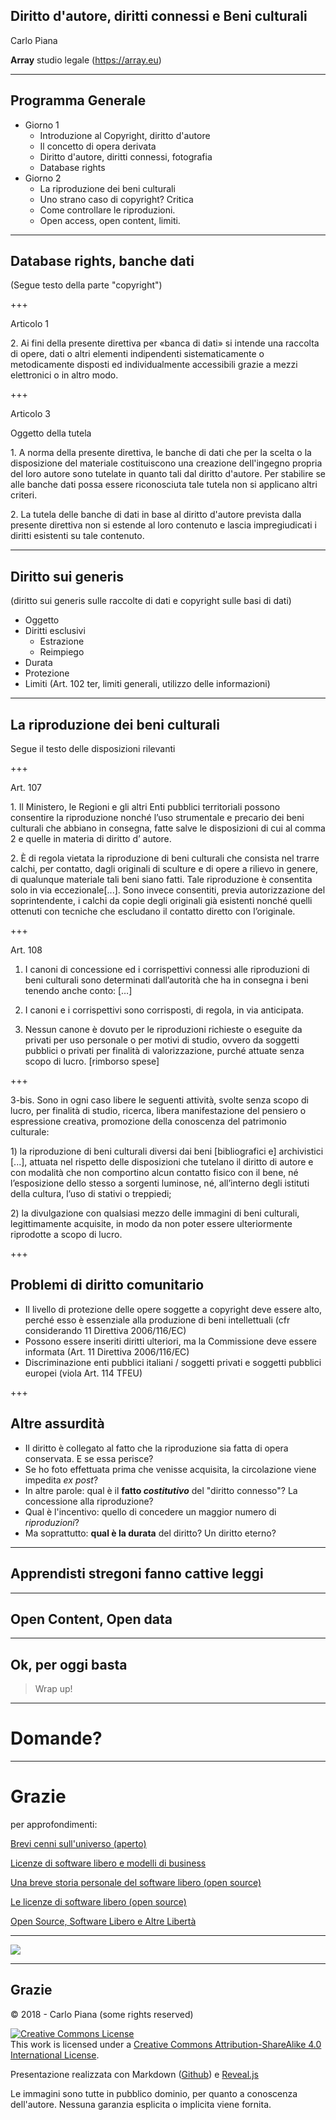 <!-- .slide: data-background-image="markdown/assets/big_back.png"  data-background-color=" " data-background-position="bottom 0px center" data-max-width="100%" -->

## Diritto d'autore, diritti connessi e Beni culturali


Carlo Piana

**Array** studio legale
  (https://array.eu)




---
<!-- .slide: data-background-image="markdown/assets/big_back.png"  data-background-color=" " data-background-position="bottom 0px center" data-max-width="100%" -->

## Programma Generale

- Giorno 1
  - Introduzione al Copyright, diritto d'autore
  - Il concetto di opera derivata
  - Diritto d'autore, diritti connessi, fotografia
  - Database rights
- Giorno 2
  - La riproduzione dei beni culturali
  - Uno strano caso di copyright? Critica
  - Come controllare le riproduzioni.
  - Open access, open content, limiti.

---
<!-- .slide: data-background-image="markdown/assets/big_back.png"  data-background-color=" " data-background-position="bottom 0px center" data-max-width="100%" -->

## Database rights, banche dati

(Segue testo della parte "copyright")

+++
<!-- .slide: data-background-image="markdown/assets/big_back.png"  data-background-color=" " data-background-position="bottom 0px center" data-max-width="100%" -->

Articolo 1

2\. Ai fini della presente direttiva per «banca di dati» si intende una raccolta di opere, dati o altri elementi indipendenti sistematicamente o metodicamente disposti ed individualmente accessibili grazie a mezzi elettronici o in altro modo.

+++
<!-- .slide: data-background-image="markdown/assets/big_back.png"  data-background-color=" " data-background-position="bottom 0px center" data-max-width="100%" -->

Articolo 3

Oggetto della tutela

1\. A norma della presente direttiva, le banche di dati che per la scelta o la
  disposizione del materiale costituiscono una creazione dell'ingegno propria
  del loro autore  sono tutelate in quanto tali dal diritto d'autore. Per
  stabilire se alle banche dati possa essere riconosciuta tale tutela non si
  applicano altri criteri.

2\. La tutela delle banche di dati in base al diritto d'autore prevista dalla
  presente direttiva non si estende al loro contenuto e lascia impregiudicati
  i diritti esistenti su tale contenuto.

---
<!-- .slide: data-background-image="markdown/assets/big_back.png"  data-background-color=" " data-background-position="bottom 0px center" data-max-width="100%" -->

## Diritto sui generis

(diritto sui generis sulle raccolte di dati e copyright sulle basi di dati)

- Oggetto
- Diritti esclusivi
  - Estrazione
  - Reimpiego
- Durata
- Protezione
- Limiti (Art. 102 ter, limiti generali, utilizzo delle informazioni)


---
<!-- .slide: data-background-image="markdown/assets/big_back.png"  data-background-color=" " data-background-position="bottom 0px center" data-max-width="100%" -->

## La riproduzione dei beni culturali

Segue il testo delle disposizioni rilevanti

+++
<!-- .slide: data-background-image="markdown/assets/big_back.png"  data-background-color=" " data-background-position="bottom 0px center" data-max-width="100%" -->

Art.  107

1\. Il Ministero, le Regioni e gli altri Enti pubblici territoriali possono consentire la riproduzione nonché l’uso strumentale e precario dei beni culturali che abbiano in consegna, fatte salve le disposizioni di cui al comma 2 e quelle in materia di diritto d’ autore.

2\. È di regola vietata la riproduzione di beni culturali che consista nel trarre calchi, per contatto, dagli originali di sculture e di opere a rilievo in genere, di qualunque materiale tali beni siano fatti. Tale riproduzione è consentita solo in via eccezionale[...]. Sono invece consentiti, previa autorizzazione del soprintendente, i calchi da copie degli originali già esistenti nonché quelli ottenuti con tecniche che escludano il contatto diretto con l’originale.

+++
<!-- .slide: data-background-image="markdown/assets/big_back.png"  data-background-color=" " data-background-position="bottom 0px center" data-max-width="100%" -->

Art. 108

1. I canoni di concessione ed i corrispettivi connessi alle riproduzioni di beni culturali sono determinati dall’autorità che ha in consegna i beni tenendo anche conto: […]

2. I canoni e i corrispettivi sono corrisposti, di regola, in via anticipata.

3. Nessun canone è dovuto per le riproduzioni richieste o eseguite da privati per uso personale o per motivi di studio, ovvero da soggetti pubblici o privati per finalità di valorizzazione, purché attuate senza scopo di lucro. [rimborso spese]

+++
<!-- .slide: data-background-image="markdown/assets/big_back.png"  data-background-color=" " data-background-position="bottom 0px center" data-max-width="100%" -->

3-bis\. Sono in ogni caso libere le seguenti attività, svolte senza scopo di lucro, per finalità di studio, ricerca, libera manifestazione del pensiero o espressione creativa, promozione della conoscenza del patrimonio culturale:

1\) la riproduzione di beni culturali diversi dai beni [bibliografici e] archivistici [...], attuata nel rispetto delle disposizioni che tutelano il diritto di autore e con modalità che non comportino alcun contatto fisico con il bene, né l’esposizione dello stesso a sorgenti luminose, né, all’interno degli istituti della cultura, l’uso di stativi o treppiedi;

2\) la divulgazione con qualsiasi mezzo delle immagini di beni culturali, legittimamente acquisite, in modo da non poter essere ulteriormente riprodotte a scopo di lucro.

+++
<!-- .slide: data-background-image="markdown/assets/big_back.png"  data-background-color=" " data-background-position="bottom 0px center" data-max-width="100%" -->

## Problemi di diritto comunitario

- Il livello di protezione delle opere soggette a copyright deve essere alto, perché esso è essenziale alla produzione di beni intellettuali (cfr considerando 11 Direttiva 2006/116/EC)
- Possono essere inseriti diritti ulteriori, ma la Commissione deve essere informata (Art. 11 Direttiva 2006/116/EC)
- Discriminazione enti pubblici italiani / soggetti privati e soggetti pubblici europei (viola Art. 114 TFEU)

+++
<!-- .slide: data-background-image="markdown/assets/big_back.png"  data-background-color=" " data-background-position="bottom 0px center" data-max-width="100%" -->

## Altre assurdità

- Il diritto è collegato al fatto che la riproduzione sia fatta di opera conservata. E se essa perisce?
- Se ho foto effettuata prima che venisse acquisita, la circolazione viene impedita _ex post_?
- In altre parole: qual è il **fatto _costitutivo_** del "diritto connesso"? La concessione alla riproduzione?
- Qual è l'incentivo: quello di concedere un maggior numero di _riproduzioni_?
- Ma soprattutto: **qual è la durata** del diritto? Un diritto eterno?

---
<!-- .slide: data-background-image="markdown/assets/big_back.png"  data-background-color=" " data-background-position="bottom 0px center" data-max-width="100%" -->

## Apprendisti stregoni fanno cattive leggi

---
<!-- .slide: data-background-image="markdown/assets/big_back.png"  data-background-color=" " data-background-position="bottom 0px center" data-max-width="100%" -->

## Open Content, Open data

---
<!-- .slide: data-background-image="markdown/assets/big_back.png"  data-background-color=" " data-background-position="bottom 0px center" data-max-width="100%" -->

## Ok, per oggi basta

> <div class=""> Wrap up!</div>


---
<!-- .slide: data-background-image="markdown/assets/big_back.png"  data-background-color=" " data-background-position="bottom 0px center" data-max-width="100%" -->

<h1>Domande?</h1>

---
<!-- .slide: data-background-image="markdown/assets/big_back.png"  data-background-color=" " data-background-position="bottom 0px center" data-max-width="100%" -->

<h1> Grazie</h1>

per approfondimenti:  

[Brevi cenni sull'universo (aperto)](http://www.techeconomy.it/2015/09/11/brevi-cenni-sulluniverso-aperto/)  

[Licenze di software libero e modelli di business](http://www.techeconomy.it/2015/12/04/licenze-software-libero-modelli-business/)  

[Una breve storia personale del software libero (open source)](http://www.techeconomy.it/2015/10/14/breve-storia-personale-software-libero-open-source/)  

[Le licenze di software libero (open source)](http://www.techeconomy.it/2015/11/13/licenze-software-libero-open-source/)  

[Open Source, Software Libero e Altre Libertà](https://www.ledizioni.it/prodotto/c-piana-open-source-software-libero-altre-liberta/)  


---
<!-- .slide: data-background-image="markdown/assets/big_back.png"  data-background-color=" " data-background-position="bottom 0px center" data-max-width="100%" -->

<img class="center-img" src="markdown/assets/book_piana.jpg" />


---
<!-- .slide: data-background-image="markdown/assets/big_back.png"  data-background-color=" " data-background-position="bottom 0px center" data-max-width="100%" -->


## Grazie   

<p>© 2018 - Carlo Piana (some rights reserved) </p>

<p><a rel="license" href="http://creativecommons.org/licenses/by-sa/4.0/"><img alt="Creative Commons License" style="border-width:0" src="https://i.creativecommons.org/l/by-sa/4.0/88x31.png" /></a><br />This work is licensed under a <a rel="license" href="http://creativecommons.org/licenses/by-sa/4.0/">Creative Commons Attribution-ShareAlike 4.0 International License</a>.  
</p>

Presentazione realizzata con Markdown ([Github][557f335d])  e [Reveal.js][81aa3153]

Le immagini sono tutte in pubblico dominio, per quanto a conoscenza dell'autore. Nessuna garanzia esplicita o implicita viene fornita.



  [557f335d]: https://github.com/about "Github"

  [81aa3153]: https://revealjs.com/ "Reveal"
